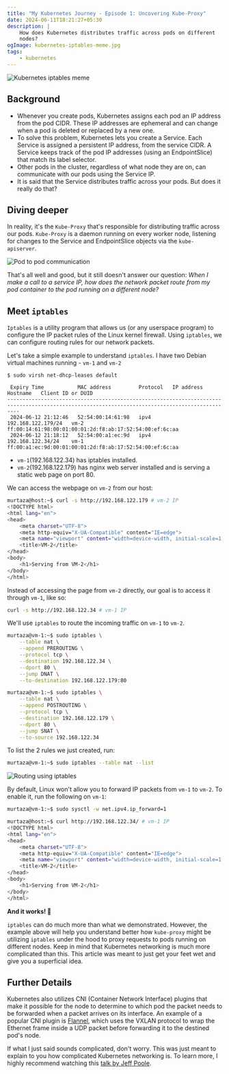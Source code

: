 ```yaml
---
title: "My Kubernetes Journey - Episode 1: Uncovering Kube-Proxy"
date: 2024-06-11T18:21:27+05:30
description: |
    How does Kubernetes distributes traffic across pods on different
    nodes?
ogImage: kubernetes-iptables-meme.jpg
tags:
    - kubernetes
---
```


![Kubernetes iptables meme](/kubernetes-iptables-meme.jpg)

## Background

* Whenever you create pods, Kubernetes assigns each pod an IP address
  from the pod CIDR. These IP addresses are ephemeral and can change
  when a pod is deleted or replaced by a new one.
* To solve this problem, Kubernetes lets you create a Service. Each
  Service is assigned a persistent IP address, from the service CIDR. A
  Service keeps track of the pod IP addresses (using an EndpointSlice)
  that match its label selector.
* Other pods in the cluster, regardless of what node they are on, can
  communicate with our pods using the Service IP.
* It is said that the Service distributes traffic across your pods. But
  does it really do that?

## Diving deeper

In reality, it's the `Kube-Proxy` that's responsible for distributing
traffic across our pods. `Kube-Proxy` is a daemon running on every
worker node, listening for changes to the Service and EndpointSlice
objects via the `kube-apiserver`.

![Pod to pod communication](/pod-to-pod-communication-through-service.png)

That's all well and good, but it still doesn't answer our question:
*When I make a call to a service IP, how does the network packet route
from my pod container to the pod running on a different node?*

## Meet `iptables`

`Iptables` is a utility program that allows us (or any userspace
program) to configure the IP packet rules of the Linux kernel firewall.
Using `iptables`, we can configure routing rules for our network
packets.

Let's take a simple example to understand `iptables`. I have two Debian
virtual machines running - `vm-1` and `vm-2`

```plaintext
$ sudo virsh net-dhcp-leases default

 Expiry Time           MAC address         Protocol   IP address           Hostname   Client ID or DUID
------------------------------------------------------------------------------------------------------------------------------------------------
 2024-06-12 21:12:46   52:54:00:14:61:98   ipv4       192.168.122.179/24   vm-2       ff:00:14:61:98:00:01:00:01:2d:f8:ab:17:52:54:00:ef:6c:aa
 2024-06-12 21:18:12   52:54:00:a1:ec:9d   ipv4       192.168.122.34/24    vm-1       ff:00:a1:ec:9d:00:01:00:01:2d:f8:ab:17:52:54:00:ef:6c:aa
```

* `vm-1`(192.168.122.34) has iptables installed.
* `vm-2`(192.168.122.179) has nginx web server installed and is serving a
  static web page on port 80.

We can access the webpage on `vm-2` from our host:

```sh
murtaza@host:~$ curl -s http://192.168.122.179 # vm-2 IP
<!DOCTYPE html>
<html lang="en">
<head>
    <meta charset="UTF-8">
    <meta http-equiv="X-UA-Compatible" content="IE=edge">
    <meta name="viewport" content="width=device-width, initial-scale=1.0">
    <title>VM-2</title>
</head>
<body>
    <h1>Serving from VM-2</h1>
</body>
</html>
```

Instead of accessing the page from `vm-2` directly, our goal is to
access it through `vm-1`, like so:

```sh
curl -s http://192.168.122.34 # vm-1 IP
```

We'll use `iptables` to route the incoming traffic on `vm-1` to `vm-2`.

```sh
murtaza@vm-1:~$ sudo iptables \
    --table nat \
    --append PREROUTING \
    --protocol tcp \
    --destination 192.168.122.34 \
    --dport 80 \
    --jump DNAT \
    --to-destination 192.168.122.179:80

murtaza@vm-1:~$ sudo iptables \
    --table nat \
    --append POSTROUTING \
    --protocol tcp \
    --destination 192.168.122.179 \
    --dport 80 \
    --jump SNAT \
    --to-source 192.168.122.34
```

To list the 2 rules we just created, run:

```sh
murtaza@vm-1:~$ sudo iptables --table nat --list
```

![Routing using iptables](/iptables-routing-dnat-snat.png)

By default, Linux won't allow you to forward IP packets from `vm-1` to
`vm-2`. To enable it, run the following on `vm-1`:

```sh
murtaza@vm-1:~$ sudo sysctl -w net.ipv4.ip_forward=1
```

```sh
murtaza@host:~$ curl http://192.168.122.34/ # vm-1 IP
<!DOCTYPE html>
<html lang="en">
<head>
    <meta charset="UTF-8">
    <meta http-equiv="X-UA-Compatible" content="IE=edge">
    <meta name="viewport" content="width=device-width, initial-scale=1.0">
    <title>VM-2</title>
</head>
<body>
    <h1>Serving from VM-2</h1>
</body>
</html>
```

**And it works! 🎉**

`iptables` can do much more than what we demonstrated. However, the
example above will help you understand better how `kube-proxy` might be
utilizing `iptables` under the hood to proxy requests to pods running on
different nodes. Keep in mind that Kubernetes networking is much more
complicated than this. This article was meant to just get your feet wet
and give you a superficial idea.

## Further Details

Kubernetes also utilizes CNI (Container Network Interface) plugins that
make it possible for the node to determine to which pod the packet needs
to be forwarded when a packet arrives on its interface. An example of a
popular CNI plugin is [Flannel](https://github.com/flannel-io/flannel),
which uses the VXLAN protocol to wrap the Ethernet frame inside a UDP
packet before forwarding it to the destined pod's node.

If what I just said sounds complicated, don't worry. This was just meant
to explain to you how complicated Kubernetes networking is. To learn
more, I highly recommend watching this
[talk by Jeff Poole](https://www.youtube.com/watch?v=InZVNuKY5GY).
